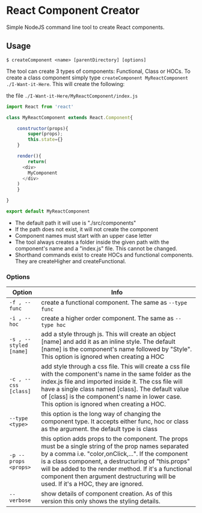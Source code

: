# React Component Creator

Simple NodeJS command line tool to create React components.

## Usage

```shell
$ createComponent <name> [parentDirectory] [options]
```

The tool can create 3 types of components: Functional, Class or HOCs.
To create a class component simply type `createComponent MyReactComponent ./I-Want-it-Here`.
This will create the following:

the file `./I-Want-it-Here/MyReactComponent/index.js`

```javascript
import React from 'react'

class MyReactComponent extends React.Component{

	constructor(props){
		super(props);
		this.state={}
	}

	render(){
		return(
      <div>
        MyComponent
      </div>
    )
	}

}

export default MyReactComponent
```


- The default path it will use is "./src/components"
- If the path does not exist, it will not create the component
- Component names must start with an upper case letter
- The tool always creates a folder inside the given path with the component's name and a "index.js" file. This cannot be changed.
- Shorthand commands exist to create HOCs and functional components. 
They are createHigher and createFunctional.

### Options

| Option | Info |
| ------ | ---- |
| `-f , --func` | create a functional component. The same as `--type func` |
| `-i , --hoc`  | create a higher order component. The same as `--type hoc` |
| `-s , --styled [name]` | add a style through js. This will create an object [name] and add it as an inline style. The default [name] is the component's name followed by "Style". This option is ignored when creating a HOC |
| `-c , --css [class]` | add style through a css file. This will create a css file with the component's name in the same folder as the index.js file and imported inside it. The css file will have a single class named [class]. The default value of [class] is the component's name in lower case. This option is ignored when creating a HOC. |
| `--type <type>` | this option is the long way of changing the component type. It accepts either func, hoc or class as the argument. the default type is class |
| `-p --props <props>` | this option adds props to the component. The props must be a single string of the prop names separated by a comma i.e. "color,onClick,...". If the component is a class component, a destructuring of "this.props"  will be added to the render method. If it's a functional component then argument destructuring will be used. If it's a HOC, they are ignored. |
| `--verbose` | show details of component creation. As of this version this only shows the styling details. |
